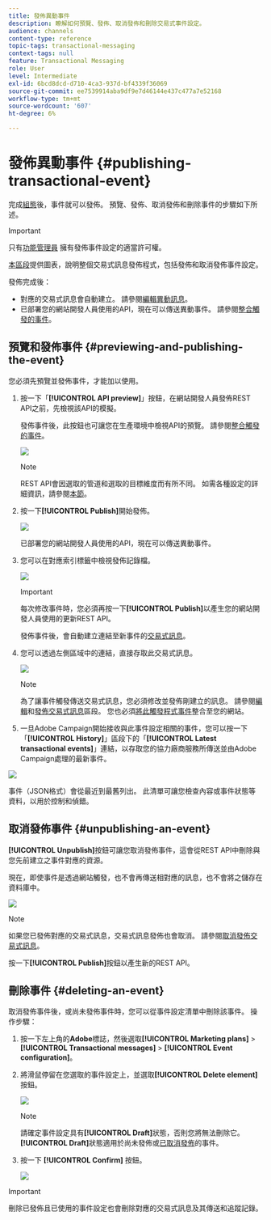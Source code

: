 ```yaml
---
title: 發佈異動事件
description: 瞭解如何預覽、發佈、取消發佈和刪除交易式事件設定。
audience: channels
content-type: reference
topic-tags: transactional-messaging
context-tags: null
feature: Transactional Messaging
role: User
level: Intermediate
exl-id: 6bcd8dcd-d710-4ca3-937d-bf4339f36069
source-git-commit: ee7539914aba9df9e7d46144e437c477a7e52168
workflow-type: tm+mt
source-wordcount: '607'
ht-degree: 6%

---
```


# 發佈異動事件 {#publishing-transactional-event}

完成[組態](../../channels/using/configuring-transactional-event.md)後，事件就可以發佈。 預覽、發佈、取消發佈和刪除事件的步驟如下所述。

>[!IMPORTANT]
>
>只有[功能管理員](../../administration/using/users-management.md#functional-administrators) <!--being part of the **[!UICONTROL All]** [organizational unit](../../administration/using/organizational-units.md) -->擁有發佈事件設定的適當許可權。

[本區段](../../channels/using/publishing-transactional-message.md)提供圖表，說明整個交易式訊息發佈程式，包括發佈和取消發佈事件設定。

發佈完成後：
* 對應的交易式訊息會自動建立。 請參閱[編輯異動訊息](../../channels/using/editing-transactional-message.md)。
* 已部署您的網站開發人員使用的API，現在可以傳送異動事件。 請參閱[整合觸發的事件](../../channels/using/getting-started-with-transactional-msg.md#integrate-event-trigger)。

## 預覽和發佈事件 {#previewing-and-publishing-the-event}

您必須先預覽並發佈事件，才能加以使用。

1. 按一下「**[!UICONTROL API preview]**」按鈕，在網站開發人員發佈REST API之前，先檢視該API的模擬。

   發佈事件後，此按鈕也可讓您在生產環境中檢視API的預覽。 請參閱[整合觸發的事件](../../channels/using/getting-started-with-transactional-msg.md#integrate-event-trigger)。

   ![](assets/message-center_api_preview.png)

   >[!NOTE]
   >
   >REST API會因選取的管道和選取的目標維度而有所不同。 如需各種設定的詳細資訊，請參閱[本節](../../channels/using/configuring-transactional-event.md#transactional-event-specific-configurations)。

1. 按一下&#x200B;**[!UICONTROL Publish]**&#x200B;開始發佈。

   ![](assets/message-center_pub.png)

   已部署您的網站開發人員使用的API，現在可以傳送異動事件。

1. 您可以在對應索引標籤中檢視發佈記錄檔。

   ![](assets/message-center_logs.png)

   >[!IMPORTANT]
   >
   >每次修改事件時，您必須再按一下&#x200B;**[!UICONTROL Publish]**&#x200B;以產生您的網站開發人員使用的更新REST API。

   發佈事件後，會自動建立連結至新事件的[交易式訊息](../../channels/using/editing-transactional-message.md)。

1. 您可以透過左側區域中的連結，直接存取此交易式訊息。

   ![](assets/message-center_messagegeneration.png)

   >[!NOTE]
   >
   >為了讓事件觸發傳送交易式訊息，您必須修改並發佈剛建立的訊息。 請參閱[編輯](../../channels/using/editing-transactional-message.md)和[發佈交易式訊息](../../channels/using/publishing-transactional-message.md)區段。 您也必須[將此觸發程式事件](../../channels/using/getting-started-with-transactional-msg.md#integrate-event-trigger)整合至您的網站。

1. 一旦Adobe Campaign開始接收與此事件設定相關的事件，您可以按一下「**[!UICONTROL History]**」區段下的「**[!UICONTROL Latest transactional events]**」連結，以存取您的協力廠商服務所傳送並由Adobe Campaign處理的最新事件。

![](assets/message-center_latest-events.png)

事件（JSON格式）會從最近到最舊列出。 此清單可讓您檢查內容或事件狀態等資料，以用於控制和偵錯。

## 取消發佈事件 {#unpublishing-an-event}

**[!UICONTROL Unpublish]**&#x200B;按鈕可讓您取消發佈事件，這會從REST API中刪除與您先前建立之事件對應的資源。

現在，即使事件是透過網站觸發，也不會再傳送相對應的訊息，也不會將之儲存在資料庫中。

![](assets/message-center_unpublish.png)

>[!NOTE]
>
>如果您已發佈對應的交易式訊息，交易式訊息發佈也會取消。 請參閱[取消發佈交易式訊息](../../channels/using/publishing-transactional-message.md#unpublishing-a-transactional-message)。

按一下&#x200B;**[!UICONTROL Publish]**&#x200B;按鈕以產生新的REST API。

<!--## Transactional messaging publication process {#transactional-messaging-pub-process}

The chart below illustrates the transactional messaging publication process.

![](assets/message-center_pub-process.png)

For more on publishing, pausing and unpublishing a transactional message, see [this section](../../channels/using/publishing-transactional-message.md).-->

## 刪除事件 {#deleting-an-event}

取消發佈事件後，或尚未發佈事件時，您可以從事件設定清單中刪除該事件。 操作步驟：

1. 按一下左上角的&#x200B;**Adobe**&#x200B;標誌，然後選取&#x200B;**[!UICONTROL Marketing plans]** > **[!UICONTROL Transactional messages]** > **[!UICONTROL Event configuration]**。
1. 將滑鼠停留在您選取的事件設定上，並選取&#x200B;**[!UICONTROL Delete element]**&#x200B;按鈕。

   ![](assets/message-center_delete-button.png)

   >[!NOTE]
   >
   >請確定事件設定具有&#x200B;**[!UICONTROL Draft]**&#x200B;狀態，否則您將無法刪除它。 **[!UICONTROL Draft]**&#x200B;狀態適用於尚未發佈或[已取消發佈](#unpublishing-an-event)的事件。

1. 按一下 **[!UICONTROL Confirm]** 按鈕。

   ![](assets/message-center_delete-confirm.png)

>[!IMPORTANT]
>
>刪除已發佈且已使用的事件設定也會刪除對應的交易式訊息及其傳送和追蹤記錄。
